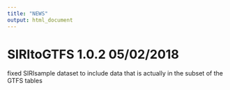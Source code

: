 ```yaml
---
title: "NEWS"
output: html_document
---
```


# SIRItoGTFS 1.0.2 05/02/2018

fixed SIRIsample dataset to include data that is actually in the subset of the GTFS tables
